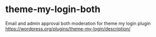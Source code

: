 # theme-my-login-both
Email and admin approval both moderation for theme my login plugin https://wordpress.org/plugins/theme-my-login/description/


